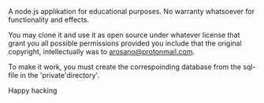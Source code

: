 A node.js applikation for educational purposes.
No warranty whatsoever for functionality and effects.

You may clone it and use it as open source under
whatever license that grant you all possible
permissions provided you include that the
original copyright, intellectually was
to arosano@protonmail.com.

To make it work, you must create the correspoinding database
from the sql-file in the 'private'directory'.

Happy hacking
